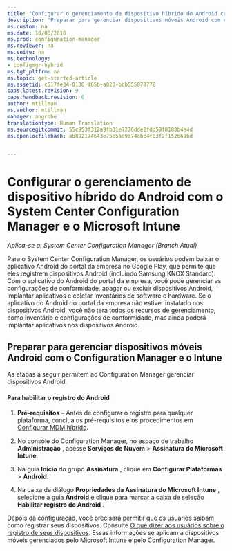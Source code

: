 ```yaml
---
title: "Configurar o gerenciamento de dispositivo híbrido do Android com o System Center Configuration Manager e o Microsoft Intune | Microsoft Docs"
description: "Preparar para gerenciar dispositivos móveis Android com o Configuration Manager e o Intune."
ms.custom: na
ms.date: 10/06/2016
ms.prod: configuration-manager
ms.reviewer: na
ms.suite: na
ms.technology:
- configmgr-hybrid
ms.tgt_pltfrm: na
ms.topic: get-started-article
ms.assetid: c517fe34-0130-465b-a020-bdb555878778
caps.latest.revision: 9
caps.handback.revision: 0
author: mtillman
ms.author: mtillman
manager: angrobe
translationtype: Human Translation
ms.sourcegitcommit: 55c953f312a9fb31e7276dde2fdd59f8183b4e4d
ms.openlocfilehash: ab892174643e7565ad9a74abc4f83f2f152669bd


---
```

# <a name="set-up-android-hybrid-device-management-with-system-center-configuration-manager-and-microsoft-intune"></a>Configurar o gerenciamento de dispositivo híbrido do Android com o System Center Configuration Manager e o Microsoft Intune

*Aplica-se a: System Center Configuration Manager (Branch Atual)*

Para o System Center Configuration Manager, os usuários podem baixar o aplicativo Android do portal da empresa no Google Play, que permite que eles registrem dispositivos Android (incluindo Samsung KNOX Standard). Com o aplicativo do Android do portal da empresa, você pode gerenciar as configurações de conformidade, apagar ou excluir dispositivos Android, implantar aplicativos e coletar inventários de software e hardware. Se o aplicativo do Android do portal da empresa não estiver instalado nos dispositivos Android, você não terá todos os recursos de gerenciamento, como inventário e configurações de conformidade, mas ainda poderá implantar aplicativos nos dispositivos Android.  

## <a name="prepare-to-manage-android-mobile-devices-with-configuration-manager-and-intune"></a>Preparar para gerenciar dispositivos móveis Android com o Configuration Manager e o Intune  
 As etapas a seguir permitem ao Configuration Manager gerenciar dispositivos Android.  

#### <a name="to-enable-android-enrollment"></a>Para habilitar o registro do Android  

1.  **Pré-requisitos** – Antes de configurar o registro para qualquer plataforma, conclua os pré-requisitos e os procedimentos em [Configurar MDM híbrido](setup-hybrid-mdm.md).  

2.  No console do Configuration Manager, no espaço de trabalho **Administração** , acesse **Serviços de Nuvem** > **Assinatura do Microsoft Intune**.  

3.  Na guia **Início** do grupo **Assinatura** , clique em **Configurar Plataformas** > **Android**.  

4.  Na caixa de diálogo **Propriedades da Assinatura do Microsoft Intune** , selecione a guia **Android** e clique para marcar a caixa de seleção **Habilitar registro do Android** .  

 Depois da configuração, você precisará permitir que os usuários saibam como registrar seus dispositivos. Consulte [O que dizer aos usuários sobre o registro de seus dispositivos](https://docs.microsoft.com/intune/deploy-use/what-to-tell-your-end-users-about-using-microsoft-intune). Essas informações se aplicam a dispositivos móveis gerenciados pelo Microsoft Intune e pelo Configuration Manager.



<!--HONumber=Dec16_HO3-->


